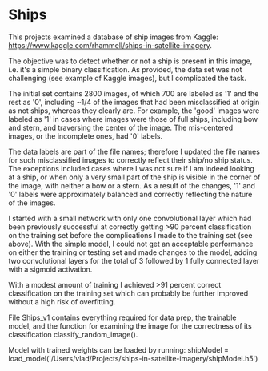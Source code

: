 # Ships

This projects examined a database of ship images from Kaggle: https://www.kaggle.com/rhammell/ships-in-satellite-imagery.

The objective was to detect whether or not a ship is present in this image, i.e. it's a simple binary classification. As provided, the data set was not challenging (see example of Kaggle images), but I complicated the task. 

The initial set contains 2800 images, of which 700 are labeled as '1' and the rest as '0', including ~1/4 of the images that had been misclassified at origin as not ships, whereas they clearly are. For example, the 'good' images were labeled as '1' in cases where images were those of full ships, including bow and stern, and traversing the center of the image. The mis-centered images, or the incomplete ones, had '0' labels. 

The data labels are part of the file names; therefore I updated the file names for such misclassified images to correctly reflect their ship/no ship status. The exceptions included cases where I was not sure if I am indeed looking at a ship, or when only a very small part of the ship is visible in the corner of the image, with neither a bow or a stern. As a result of the changes, '1' and '0' labels were approximately balanced and correctly reflecting the nature of the images.

I started with a small network with only one convolutional layer which had been previously successful at correctly getting >90 percent classification on the training set before the complications I made to the training set (see above). With the simple model, I could not get an acceptable performance on either the training or testing set and made changes to the model, adding two convolutional layers for the total of 3 followed by 1 fully connected layer with a sigmoid activation.

With a modest amount of training I achieved >91 percent correct classification on the training set which can probably be further improved without a high risk of overfitting.

File Ships_v1 contains everything required for data prep, the trainable model, and the function for examining the image for the correctness of its classification classify_random_image().

Model with trained weights can be loaded by running:
shipModel = load_model('/Users/vlad/Projects/ships-in-satellite-imagery/shipModel.h5')